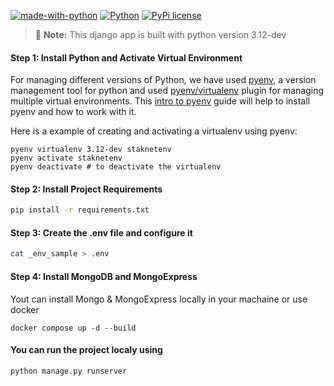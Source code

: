 [![made-with-python](https://img.shields.io/badge/Made%20with-Python-1f425f.svg)](https://www.python.org/)
[![Python](https://img.shields.io/pypi/pyversions/shurjopay-plugin)](https://badge.fury.io/py/shurjopay-plugin)
[![PyPi license](https://badgen.net/pypi/license/pip/)](https://pypi.com/project/pip/)
> :notebook: **Note:** This django app is built with python version 3.12-dev
#### Step 1: Install Python and Activate Virtual Environment

For managing different versions of Python, we have used [pyenv](https://github.com/pyenv/pyenv-installer), a version management tool for python and used [pyenv/virtualenv](https://github.com/pyenv/pyenv-virtualenv) plugin for managing multiple virtual environments. This [intro to pyenv](https://realpython.com/intro-to-pyenv/) guide will help to install pyenv and how to work with it.

Here is a example of creating and activating a virtualenv using pyenv:

```
pyenv virtualenv 3.12-dev staknetenv
pyenv activate staknetenv
pyenv deactivate # to deactivate the virtualenv
```

#### Step 2: Install Project Requirements

```bash
pip install -r requirements.txt
```
#### Step 3: Create the .env file and configure it

```bash
cat _env_sample > .env
```


#### Step 4: Install MongoDB and MongoExpress

Yout can install Mongo & MongoExpress locally in your machaine or use docker 

```
docker compose up -d --build
```
#### You can run the project localy using

```bash
python manage.py runserver
```


